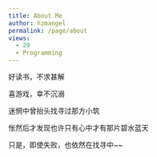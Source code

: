 ```yaml
---
title: About Me
author: hzmangel
permalink: /page/about
views:
  - 29
  - Programming
---
```


好读书，不求甚解

喜游戏，幸不沉溺

迷惘中曾抬头找寻过那方小筑

怅然后才发现也许只有心中才有那片碧水蓝天

只是，即使失败，也依然在找寻中~~

